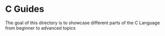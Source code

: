 # C Guides
The goal of this directory is to showcase different parts of the C Language from beginner to advanced topics